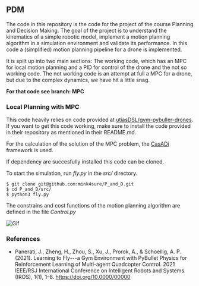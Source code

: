 ## PDM
The code in this repository is the code for the project of the course Planning and Decision Making. The goal of the project is to understand the kinematics of a simple robotic model, implement a motion planning algorithm in a simulation environment and validate its performance. In this code a (simplified) motion planning pipeline for a drone is implemented.

It is spilt up into two main sections: The working code, which has an MPC for
local motion planning and a PID for control of the drone and the not so working
code. The not working code is an attempt at full a MPC for a drone, but due to
the complex dynamics, we have hit a little snag. 

**For that code see branch: MPC**

### Local Planning with MPC
This code heavily relies on code provided at [utiasDSL/gym-pybuller-drones](https://github.com/utiasDSL/gym-pybullet-drones). If you want to get this code working, make sure to install the code provided in their repository as mentioned in their README.md.

For the calculation of the solution of the MPC problem, the [CasADi](https://web.casadi.org/) framework is used.

If dependency are succesfully installed this code can be cloned.

To start the simulation, run *fly.py* in the *src/* directory.  

```
$ git clone git@github.com:mink4sure/P_and_D.git
$ cd P_and_D/src/
$ python3 fly.py
```

The constrains and cost functions of the motion planning algorithm are defined in the file *Control.py*

![Gif](https://github.com/mink4sure/P_and_D/blob/main/Drone_gif.gif)

### References
- Panerati, J., Zheng, H., Zhou, S., Xu, J., Prorok, A., & Schoellig, A. P. (2021). Learning to Fly---a Gym Environment with PyBullet Physics for Reinforcement Learning of Multi-agent Quadcopter Control. 2021 IEEE/RSJ International Conference on Intelligent Robots and Systems (IROS), 1(1), 1–8. https://doi.org/10.0000/00000
